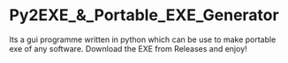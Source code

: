 # Py2EXE_&_Portable_EXE_Generator
Its a gui programme written in python which can be use to make portable exe of any software.
Download the EXE from Releases and enjoy!
